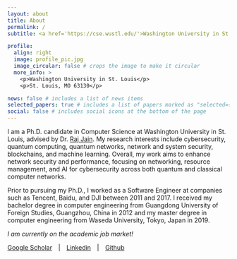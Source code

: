 ```yaml
---
layout: about
title: About
permalink: /
subtitle: <a href='https://cse.wustl.edu/'>Washington University in St. Louis</a>. zebo {at} wustl.edu.

profile:
  align: right
  image: profile_pic.jpg
  image_circular: false # crops the image to make it circular
  more_info: >
    <p>Washington University in St. Louis</p>
    <p>St. Louis, MO 63130</p>

news: false # includes a list of news items
selected_papers: true # includes a list of papers marked as "selected={true}"
social: false # includes social icons at the bottom of the page
---
```


I am a Ph.D. candidate in Computer Science at Washington University in St. Louis, advised by Dr. [Raj Jain](https://www.cse.wustl.edu/~jain/). My research interests include cybersecurity, quantum computing, quantum networks, network and system security, blockchains, and machine learning. Overall, my work aims to enhance network security and performance, focusing on networking, resource management, and AI for cybersecurity across both quantum and classical computer networks.

Prior to pursuing my Ph.D., I worked as a Software Engineer at companies such as Tencent, Baidu, and DJI between 2011 and 2017. I received my bachelor degree in computer engineering from Guangdong University of Foreign Studies, Guangzhou, China in 2012 and my master degree in computer engineering from Waseda University, Tokyo, Japan in 2019.

<em>I am currently on the academic job market!</em>

[Google Scholar](https://scholar.google.com/citations?user=gba_8H8AAAAJ) <span style="padding: 0 10px;">|</span> [Linkedin](https://www.linkedin.com/in/zebo-yang-8232a919/) <span style="padding: 0 10px;">|</span> [Github](https://github.com/zebo)